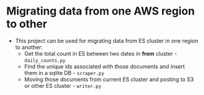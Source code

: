 # Migrating data from one AWS region to other

- This project can be used for migrating data from ES cluster in one region to another:
  - Get the total count in ES between two dates in **from** cluster - `daily_counts.py`
  - Find the unique ids associated with those documents and insert them in a sqlite DB - `scraper.py`
  - Moving those documents from current ES cluster and posting to S3 or other ES cluster - `writer.py`